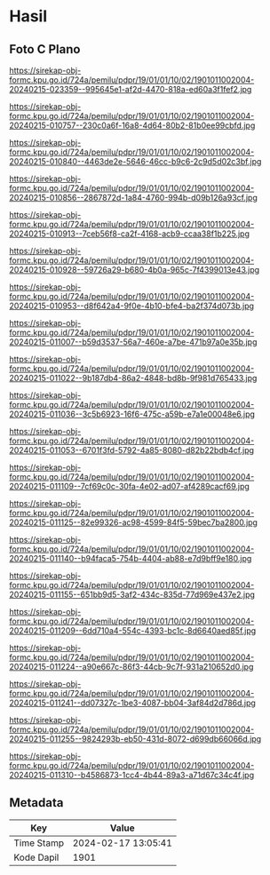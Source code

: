# Hasil

## Foto C Plano

https://sirekap-obj-formc.kpu.go.id/724a/pemilu/pdpr/19/01/01/10/02/1901011002004-20240215-023359--995645e1-af2d-4470-818a-ed60a3f1fef2.jpg

https://sirekap-obj-formc.kpu.go.id/724a/pemilu/pdpr/19/01/01/10/02/1901011002004-20240215-010757--230c0a6f-16a8-4d64-80b2-81b0ee99cbfd.jpg

https://sirekap-obj-formc.kpu.go.id/724a/pemilu/pdpr/19/01/01/10/02/1901011002004-20240215-010840--4463de2e-5646-46cc-b9c6-2c9d5d02c3bf.jpg

https://sirekap-obj-formc.kpu.go.id/724a/pemilu/pdpr/19/01/01/10/02/1901011002004-20240215-010856--2867872d-1a84-4760-994b-d09b126a93cf.jpg

https://sirekap-obj-formc.kpu.go.id/724a/pemilu/pdpr/19/01/01/10/02/1901011002004-20240215-010913--7ceb56f8-ca2f-4168-acb9-ccaa38f1b225.jpg

https://sirekap-obj-formc.kpu.go.id/724a/pemilu/pdpr/19/01/01/10/02/1901011002004-20240215-010928--59726a29-b680-4b0a-965c-7f4399013e43.jpg

https://sirekap-obj-formc.kpu.go.id/724a/pemilu/pdpr/19/01/01/10/02/1901011002004-20240215-010953--d8f642a4-9f0e-4b10-bfe4-ba2f374d073b.jpg

https://sirekap-obj-formc.kpu.go.id/724a/pemilu/pdpr/19/01/01/10/02/1901011002004-20240215-011007--b59d3537-56a7-460e-a7be-471b97a0e35b.jpg

https://sirekap-obj-formc.kpu.go.id/724a/pemilu/pdpr/19/01/01/10/02/1901011002004-20240215-011022--9b187db4-86a2-4848-bd8b-9f981d765433.jpg

https://sirekap-obj-formc.kpu.go.id/724a/pemilu/pdpr/19/01/01/10/02/1901011002004-20240215-011036--3c5b6923-16f6-475c-a59b-e7a1e00048e6.jpg

https://sirekap-obj-formc.kpu.go.id/724a/pemilu/pdpr/19/01/01/10/02/1901011002004-20240215-011053--6701f3fd-5792-4a85-8080-d82b22bdb4cf.jpg

https://sirekap-obj-formc.kpu.go.id/724a/pemilu/pdpr/19/01/01/10/02/1901011002004-20240215-011109--7cf69c0c-30fa-4e02-ad07-af4289cacf69.jpg

https://sirekap-obj-formc.kpu.go.id/724a/pemilu/pdpr/19/01/01/10/02/1901011002004-20240215-011125--82e99326-ac98-4599-84f5-59bec7ba2800.jpg

https://sirekap-obj-formc.kpu.go.id/724a/pemilu/pdpr/19/01/01/10/02/1901011002004-20240215-011140--b94faca5-754b-4404-ab88-e7d9bff9e180.jpg

https://sirekap-obj-formc.kpu.go.id/724a/pemilu/pdpr/19/01/01/10/02/1901011002004-20240215-011155--651bb9d5-3af2-434c-835d-77d969e437e2.jpg

https://sirekap-obj-formc.kpu.go.id/724a/pemilu/pdpr/19/01/01/10/02/1901011002004-20240215-011209--6dd710a4-554c-4393-bc1c-8d6640aed85f.jpg

https://sirekap-obj-formc.kpu.go.id/724a/pemilu/pdpr/19/01/01/10/02/1901011002004-20240215-011224--a90e667c-86f3-44cb-9c7f-931a210652d0.jpg

https://sirekap-obj-formc.kpu.go.id/724a/pemilu/pdpr/19/01/01/10/02/1901011002004-20240215-011241--dd07327c-1be3-4087-bb04-3af84d2d786d.jpg

https://sirekap-obj-formc.kpu.go.id/724a/pemilu/pdpr/19/01/01/10/02/1901011002004-20240215-011255--9824293b-eb50-431d-8072-d699db66066d.jpg

https://sirekap-obj-formc.kpu.go.id/724a/pemilu/pdpr/19/01/01/10/02/1901011002004-20240215-011310--b4586873-1cc4-4b44-89a3-a71d67c34c4f.jpg


## Metadata

| Key        | Value               |
| ---------- | ------------------- |
| Time Stamp | 2024-02-17 13:05:41 |
| Kode Dapil | 1901                |



